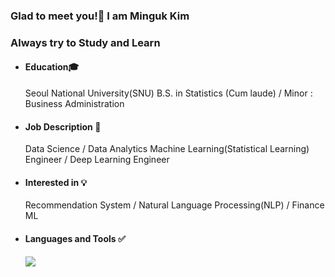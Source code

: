 ### Glad to meet you!👏 I am Minguk Kim 
### Always try to Study and Learn

* #### Education🎓
  Seoul National University(SNU)
  B.S. in Statistics (Cum laude) / Minor :  Business Administration

* #### Job Description 🏢
  Data Science / Data Analytics
  Machine Learning(Statistical Learning) Engineer / Deep Learning Engineer

* #### Interested in 💡
  Recommendation System / Natural Language Processing(NLP) / Finance ML

* #### Languages and Tools ✅
  <img src="https://img.shields.io/badge/[Python]-[#3776AB]?style=flat-square&logo=[Python]&logoColor=white"/>



<!--
**mingqook/mingqook** is a ✨ _special_ ✨ repository because its `README.md` (this file) appears on your GitHub profile.

Here are some ideas to get you started:

- 🔭 I’m currently working on ...
- 🌱 I’m currently learning ...
- 👯 I’m looking to collaborate on ...
- 🤔 I’m looking for help with ...
- 💬 Ask me about ...
- 📫 How to reach me: ...
- 😄 Pronouns: ...
- ⚡ Fun fact: ...
-->

